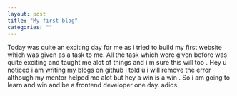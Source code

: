 ```yaml
---
layout: post
title: "My first blog"
categories: ""
---
```

Today was quite an exciting day for me as i tried to build my first website which was given as a task to me. All the task which were given before was quite exciting and taught me alot of things and i m sure this will too . Hey u noticed i am writing my blogs on github i told u i will remove the error although my mentor helped me alot but hey a win is a win . So i am going to learn and win and be a frontend developer one day. adios
